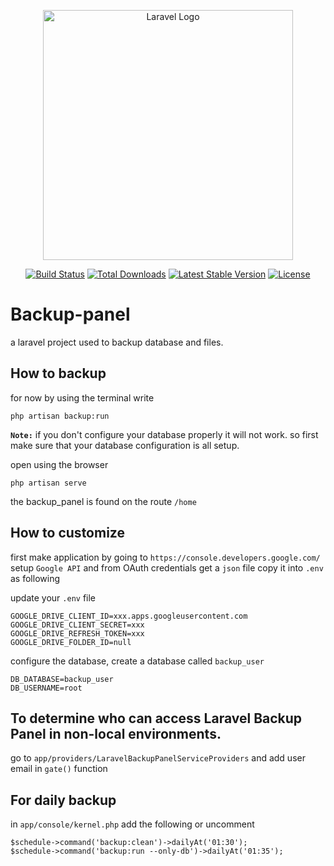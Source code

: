 <p align="center"><a href="https://laravel.com" target="_blank"><img src="https://raw.githubusercontent.com/laravel/art/master/logo-lockup/5%20SVG/2%20CMYK/1%20Full%20Color/laravel-logolockup-cmyk-red.svg" width="400" alt="Laravel Logo"></a></p>

<p align="center">
<a href="https://github.com/laravel/framework/actions"><img src="https://github.com/laravel/framework/workflows/tests/badge.svg" alt="Build Status"></a>
<a href="https://packagist.org/packages/laravel/framework"><img src="https://img.shields.io/packagist/dt/laravel/framework" alt="Total Downloads"></a>
<a href="https://packagist.org/packages/laravel/framework"><img src="https://img.shields.io/packagist/v/laravel/framework" alt="Latest Stable Version"></a>
<a href="https://packagist.org/packages/laravel/framework"><img src="https://img.shields.io/packagist/l/laravel/framework" alt="License"></a>
</p>

# Backup-panel
a laravel project used to backup database and files.

## How to backup
for now by using the terminal write
```laravel
php artisan backup:run
```

<b>`Note:`</b> if you don't configure your database properly it will not work. so first make sure 
              that your database configuration is all setup.
              
open using the browser
```
php artisan serve
```


the backup_panel is found on the route `/home`

## How to customize
first make application by going to `https://console.developers.google.com/` 
setup `Google API` and from OAuth credentials get a `json` file copy it into `.env` as following

update your `.env` file

```
GOOGLE_DRIVE_CLIENT_ID=xxx.apps.googleusercontent.com
GOOGLE_DRIVE_CLIENT_SECRET=xxx
GOOGLE_DRIVE_REFRESH_TOKEN=xxx
GOOGLE_DRIVE_FOLDER_ID=null
```

configure the database, create a database called `backup_user`

```
DB_DATABASE=backup_user
DB_USERNAME=root
```
## To determine who can access Laravel Backup Panel in non-local environments.

go to `app/providers/LaravelBackupPanelServiceProviders` and add user email in `gate()` function

## For daily backup
in `app/console/kernel.php` add the following or uncomment
```
$schedule->command('backup:clean')->dailyAt('01:30');
$schedule->command('backup:run --only-db')->dailyAt('01:35');
```
